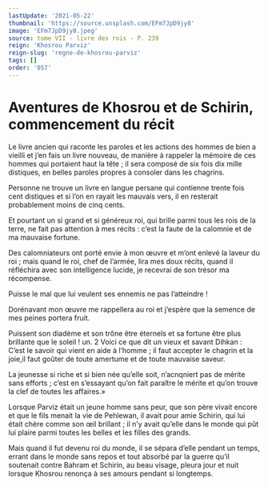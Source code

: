 ```yaml
---
lastUpdate: '2021-05-22'
thumbnail: 'https://source.unsplash.com/EFm7JpD9jy8'
image: 'EFm7JpD9jy8.jpeg'
source: tome VII - livre des rois - P. 239
reign: 'Khosrou Parviz'
reign-slug: 'regne-de-khosrou-parviz'
tags: []
order: '057'
---
```


# Aventures de Khosrou et de Schirin, commencement du récit

Le livre ancien qui raconte les paroles et les actions des hommes de bien a vieilli et j’en fais un livre nouveau, de manière à rappeler la mémoire de ces hommes qui portaient haut la tête ; il sera composé de six fois dix mille distiques, en belles paroles propres à consoler dans les chagrins.

Personne ne trouve un livre en langue persane qui contienne trente fois cent distiques et si l’on en rayait les mauvais vers, il en resterait probablement moins de cinq cents.

Et pourtant un si grand et si généreux roi, qui brille parmi tous les rois de la terre, ne fait pas attention à mes récits : c’est la faute de la calomnie et de ma mauvaise fortune.

Des calomniateurs ont porté envie à mon œuvre et m’ont enlevé la laveur du roi ; mais quand le roi, chef de l’armée, lira mes doux récits, quand il réfléchira avec son intelligence lucide, je recevrai de son trésor ma récompense.

Puisse le mal que lui veulent ses ennemis ne pas l’atteindre !

Dorénavant mon œuvre me rappellera au roi et j’espère que la semence de mes peines portera fruit.

Puissent son diadème et son trône être éternels et sa fortune être plus brillante que le soleil !
un.
2
Voici ce que dit un vieux et savant Dihkan : C’est le savoir qui vient en aide à l’homme ; il faut accepter le chagrin et la joie,il faut goûter de toute amertume et de toute mauvaise saveur.

La jeunesse si riche et si bien née qu’elle soit, n’acnqniert pas de mérite sans efforts ; c’est en s’essayant qu’on fait paraître le mérite et qu’on trouve la clef de toutes les affaires.»

Lorsque Parviz était un jeune homme sans peur, que son père vivait encore et que le fils menait la vie de Pehlewan, il avait pour amie Schirin, qui lui était chère comme son œil brillant ; il n’y avait qu’elle dans le monde qui pût lui plaire parmi toutes les belles et les filles des grands.

Mais quand il fut devenu roi du monde, il se sépara d’elle pendant un temps, errant dans le monde sans repos et tout absorbé par la guerre qu’il soutenait contre Bahram et Schirin, au beau visage, pleura jour et nuit lorsque Khosrou renonça à ses amours pendant si longtemps.
